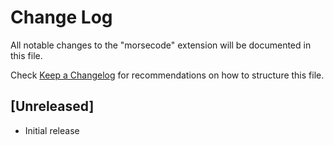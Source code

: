 # Change Log

All notable changes to the "morsecode" extension will be documented in this file.

Check [Keep a Changelog](http://keepachangelog.com/) for recommendations on how to structure this file.

## [Unreleased]

- Initial release